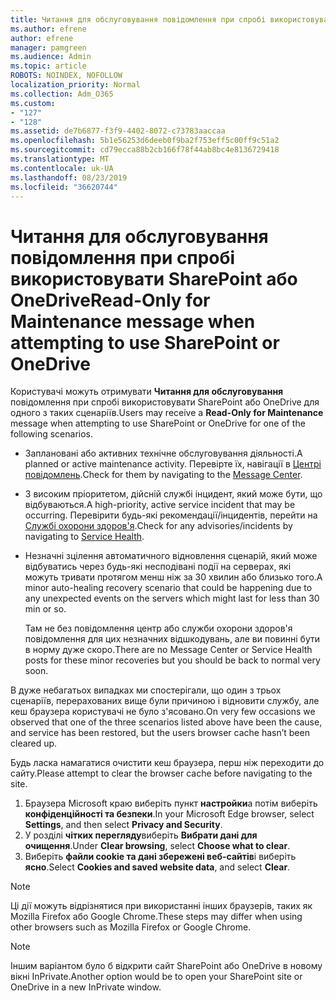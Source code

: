 ```yaml
---
title: Читання для обслуговування повідомлення при спробі використовувати SharePoint або OneDrive
ms.author: efrene
author: efrene
manager: pamgreen
ms.audience: Admin
ms.topic: article
ROBOTS: NOINDEX, NOFOLLOW
localization_priority: Normal
ms.collection: Adm_O365
ms.custom:
- "127"
- "128"
ms.assetid: de7b6877-f3f9-4402-8072-c73783aaccaa
ms.openlocfilehash: 5b1e56253d6deeb0f9ba2f753eff5c00ff9c51a2
ms.sourcegitcommit: cd79ecca88b2cb166f78f44ab8bc4e8136729418
ms.translationtype: MT
ms.contentlocale: uk-UA
ms.lasthandoff: 08/23/2019
ms.locfileid: "36620744"
---
```

# <a name="read-only-for-maintenance-message-when-attempting-to-use-sharepoint-or-onedrive"></a><span data-ttu-id="ba370-102">Читання для обслуговування повідомлення при спробі використовувати SharePoint або OneDrive</span><span class="sxs-lookup"><span data-stu-id="ba370-102">Read-Only for Maintenance message when attempting to use SharePoint or OneDrive</span></span>

<span data-ttu-id="ba370-103">Користувачі можуть отримувати **Читання для обслуговування** повідомлення при спробі використовувати SharePoint або OneDrive для одного з таких сценаріїв.</span><span class="sxs-lookup"><span data-stu-id="ba370-103">Users may receive a **Read-Only for Maintenance** message when attempting to use SharePoint or OneDrive for one of the following scenarios.</span></span> 

-   <span data-ttu-id="ba370-104">Заплановані або активних технічне обслуговування діяльності.</span><span class="sxs-lookup"><span data-stu-id="ba370-104">A planned or active maintenance activity.</span></span>  <span data-ttu-id="ba370-105">Перевірте їх, навігації в [Центрі повідомлень](https://portal.office.com/adminportal/home#/messagecenter).</span><span class="sxs-lookup"><span data-stu-id="ba370-105">Check for them by navigating to the [Message Center](https://portal.office.com/adminportal/home#/messagecenter).</span></span>
-   <span data-ttu-id="ba370-106">З високим пріоритетом, дійсній службі інцидент, який може бути, що відбуваються.</span><span class="sxs-lookup"><span data-stu-id="ba370-106">A high-priority, active service incident that may be occurring.</span></span> <span data-ttu-id="ba370-107">Перевірити будь-які рекомендації/інцидентів, перейти на [Службі охорони здоров'я](https://portal.office.com/adminportal/home#/servicehealth).</span><span class="sxs-lookup"><span data-stu-id="ba370-107">Check for any advisories/incidents by navigating to [Service Health](https://portal.office.com/adminportal/home#/servicehealth).</span></span>
-   <span data-ttu-id="ba370-108">Незначні зцілення автоматичного відновлення сценарій, який може відбуватись через будь-які несподівані події на серверах, які можуть тривати протягом менш ніж за 30 хвилин або близько того.</span><span class="sxs-lookup"><span data-stu-id="ba370-108">A minor auto-healing recovery scenario that could be happening due to any unexpected events on the servers which might last for less than 30 min or so.</span></span> 
    
    <span data-ttu-id="ba370-109">Там не без повідомлення центр або служби охорони здоров'я повідомлення для цих незначних відшкодувань, але ви повинні бути в норму дуже скоро.</span><span class="sxs-lookup"><span data-stu-id="ba370-109">There are no Message Center or Service Health posts for these minor recoveries but you should be back to normal very soon.</span></span>

<span data-ttu-id="ba370-110">В дуже небагатьох випадках ми спостерігали, що один з трьох сценаріїв, перерахованих вище були причиною і відновити службу, але кеш браузера користувачі не було з'ясовано.</span><span class="sxs-lookup"><span data-stu-id="ba370-110">On very few occasions we observed that one of the three scenarios listed above have been the cause, and service has been restored, but the users browser cache hasn’t been cleared up.</span></span>

<span data-ttu-id="ba370-111">Будь ласка намагатися очистити кеш браузера, перш ніж переходити до сайту.</span><span class="sxs-lookup"><span data-stu-id="ba370-111">Please attempt to clear the browser cache before navigating to the site.</span></span>

1. <span data-ttu-id="ba370-112">Браузера Microsoft краю виберіть пункт **настройки**а потім виберіть **конфіденційності та безпеки**.</span><span class="sxs-lookup"><span data-stu-id="ba370-112">In your Microsoft Edge browser, select **Settings**, and then select **Privacy and Security**.</span></span>
2. <span data-ttu-id="ba370-113">У розділі **чітких перегляду**виберіть **Вибрати дані для очищення**.</span><span class="sxs-lookup"><span data-stu-id="ba370-113">Under **Clear browsing**, select **Choose what to clear**.</span></span>
3. <span data-ttu-id="ba370-114">Виберіть **файли cookie та дані збережені веб-сайтів**і виберіть **ясно**.</span><span class="sxs-lookup"><span data-stu-id="ba370-114">Select **Cookies and saved website data**, and select **Clear**.</span></span>

>[!Note] 
> <span data-ttu-id="ba370-115">Ці дії можуть відрізнятися при використанні інших браузерів, таких як Mozilla Firefox або Google Chrome.</span><span class="sxs-lookup"><span data-stu-id="ba370-115">These steps may differ when using other browsers such as Mozilla Firefox or Google Chrome.</span></span>

>[!Note] 
> <span data-ttu-id="ba370-116">Іншим варіантом було б відкрити сайт SharePoint або OneDrive в новому вікні InPrivate.</span><span class="sxs-lookup"><span data-stu-id="ba370-116">Another option would be to open your SharePoint site or OneDrive in a new InPrivate window.</span></span>